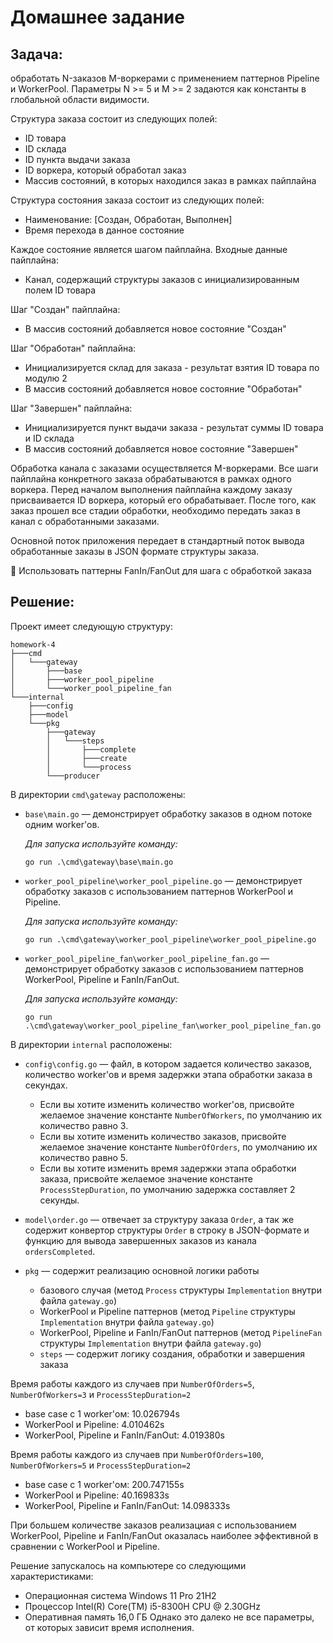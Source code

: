 # Домашнее задание
 
## Задача: 
обработать N-заказов M-воркерами с применением паттернов Pipeline и WorkerPool.
Параметры N >= 5 и M >= 2 задаются как константы в глобальной области видимости.

Структура заказа состоит из следующих полей:
- ID товара
- ID склада
- ID пункта выдачи заказа
- ID воркера, который обработал заказ
- Массив состояний, в которых находился заказ в рамках пайплайна

Структура состояния заказа состоит из следующих полей:
- Наименование: [Создан, Обработан, Выполнен]
- Время перехода в данное состояние

Каждое состояние является шагом пайплайна.
Входные данные пайплайна:
- Канал, содержащий структуры заказов с инициализированным полем ID товара

Шаг "Создан" пайплайна:
- В массив состояний добавляется новое состояние "Создан"

Шаг "Обработан" пайплайна:
- Инициализируется склад для заказа - результат взятия ID товара по модулю 2
- В массив состояний добавляется новое состояние "Обработан"

Шаг "Завершен" пайплайна:
- Инициализируется пункт выдачи заказа - результат суммы ID товара и ID склада
- В массив состояний добавляется новое состояние "Завершен"

Обработка канала с заказами осуществляется M-воркерами.
Все шаги пайплайна конкретного заказа обрабатываются в рамках одного воркера.
Перед началом выполнения пайплайна каждому заказу присваивается ID воркера, который его обрабатывает.
После того, как заказ прошел все стадии обработки, необходимо передать заказ в канал с обработанными заказами.

Основной поток приложения передает в стандартный поток вывода обработанные заказы в JSON формате структуры заказа.

💎 Использовать паттерны FanIn/FanOut для шага с обработкой заказа 

## Решение:

Проект имеет следующую структуру:

```
homework-4
├───cmd
│   └───gateway
│       ├───base
│       ├───worker_pool_pipeline
│       └───worker_pool_pipeline_fan
└───internal
    ├───config
    ├───model
    └───pkg
        ├───gateway
        │   └───steps
        │       ├───complete
        │       ├───create
        │       └───process
        └───producer
```

В директории ```cmd\gateway``` расположены:
- ```base\main.go``` — демонстрирует обработку заказов в одном потоке одним worker'ов. 

    *Для запуска используйте команду:* 
    
    ```go run .\cmd\gateway\base\main.go ```
- ```worker_pool_pipeline\worker_pool_pipeline.go``` — демонстрирует обработку заказов с использованием паттернов WorkerPool и Pipeline. 

    *Для запуска используйте команду:*
    
    ```go run .\cmd\gateway\worker_pool_pipeline\worker_pool_pipeline.go ``` 
- ```worker_pool_pipeline_fan\worker_pool_pipeline_fan.go``` — демонстрирует обработку заказов с использованием паттернов WorkerPool, Pipeline и FanIn/FanOut. 

    *Для запуска используйте команду:*
    
    ```go run .\cmd\gateway\worker_pool_pipeline_fan\worker_pool_pipeline_fan.go ``` 

В директории ```internal``` расположены:
- ```config\config.go``` — файл, в котором задается количество заказов, количество worker'ов и время задержки этапа обработки заказа в секундах. 
    + Если вы хотите изменить количество worker'ов, присвойте желаемое значение константе ```NumberOfWorkers```, по умолчанию их количество равно 3. 
    + Если вы хотите изменить количество заказов, присвойте желаемое значение константе ```NumberOfOrders```, по умолчанию их количество равно 5. 
    + Если вы хотите изменить время задержки этапа обработки заказа, присвойте желаемое значение константе ```ProcessStepDuration```, по умолчанию задержка составляет 2 секунды.

- ```model\order.go``` — отвечает за структуру заказа ```Order```, а так же содержит конвертор структуры ```Order``` в строку в JSON-формате и функцию для вывода завершенных заказов из канала ```ordersCompleted```.  
- ```pkg``` — содержит реализацию основной логики работы 
    + базового случая (метод ```Process``` структуры ```Implementation``` внутри файла ```gateway.go```)
    + WorkerPool и Pipeline паттернов (метод ```Pipeline``` структуры ```Implementation``` внутри файла ```gateway.go```)
    + WorkerPool, Pipeline и FanIn/FanOut паттернов (метод ```PipelineFan``` структуры ```Implementation``` внутри файла ```gateway.go```)
    + ```steps``` — содержит логику создания, обработки и завершения заказа

Время работы каждого из случаев при ```NumberOfOrders=5```,  ```NumberOfWorkers=3``` и ```ProcessStepDuration=2```
- base case c 1 worker'ом: 10.026794s
- WorkerPool и Pipeline: 4.010462s
- WorkerPool, Pipeline и FanIn/FanOut: 4.019380s

Время работы каждого из случаев при ```NumberOfOrders=100```, ```NumberOfWorkers=5``` и ```ProcessStepDuration=2```
- base case c 1 worker'ом: 200.747155s
- WorkerPool и Pipeline: 40.169833s
- WorkerPool, Pipeline и FanIn/FanOut: 14.098333s

При большем количестве заказов реализациая с использованием WorkerPool, Pipeline и FanIn/FanOut оказалась наиболее эффективной в сравнении с WorkerPool и Pipeline. 

Решение запускалось на компьютере со следующими характеристиками:
- Операционная система Windows 11 Pro 21H2
- Процессор Intel(R) Core(TM) i5-8300H CPU @ 2.30GHz 
- Оперативная память 16,0 ГБ
Однако это далеко не все параметры, от которых зависит время исполнения. 